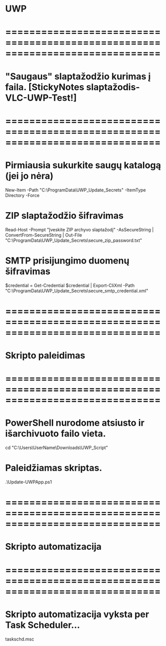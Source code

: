 # UWP
# ==============================================================================
# "Saugaus" slaptažodžio kurimas į faila. [StickyNotes slaptažodis- VLC-UWP-Test!]
# ==============================================================================

# Pirmiausia sukurkite saugų katalogą (jei jo nėra)
New-Item -Path "C:\ProgramData\UWP_Update_Secrets" -ItemType Directory -Force

# ZIP slaptažodžio šifravimas 
Read-Host -Prompt "Įveskite ZIP archyvo slaptažodį" -AsSecureString | ConvertFrom-SecureString | Out-File "C:\ProgramData\UWP_Update_Secrets\secure_zip_password.txt"

# SMTP prisijungimo duomenų šifravimas
$credential = Get-Credential
$credential | Export-CliXml -Path "C:\ProgramData\UWP_Update_Secrets\secure_smtp_credential.xml"

# ==============================================================================
# Skripto paleidimas
# ==============================================================================

# PowerShell nurodome atsiusto ir išarchivuoto failo vieta.
cd "C:\Users\UserName\Downloads\UWP_Script"

# Paleidžiamas skriptas.
.\Update-UWPApp.ps1

# ==============================================================================
# Skripto automatizacija
# ==============================================================================

# Skripto automatizacija vyksta per Task Scheduler...
taskschd.msc
